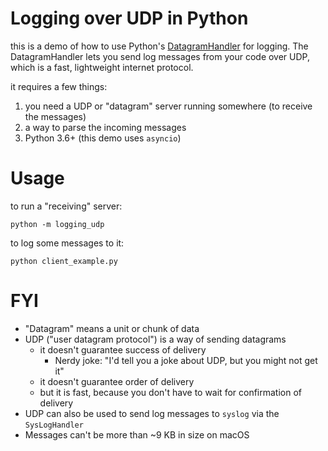 # Logging over UDP in Python

this is a demo of how to use Python's [DatagramHandler](https://docs.python.org/3/library/logging.handlers.html#logging.handlers.DatagramHandler) for logging. The DatagramHandler lets you send log messages from your code over UDP, which is a fast, lightweight internet protocol.

it requires a few things:
1. you need a UDP or "datagram" server running somewhere (to receive the messages)
2. a way to parse the incoming messages
3. Python 3.6+ (this demo uses `asyncio`)

# Usage

to run a "receiving" server:
```
python -m logging_udp
```

to log some messages to it:
```
python client_example.py
```

# FYI

* "Datagram" means a unit or chunk of data
* UDP ("user datagram protocol") is a way of sending datagrams
  * it doesn't guarantee success of delivery
    * Nerdy joke: "I'd tell you a joke about UDP, but you might not get it"
  * it doesn't guarantee order of delivery
  * but it is fast, because you don't have to wait for confirmation of delivery
* UDP can also be used to send log messages to `syslog` via the `SysLogHandler`
* Messages can't be more than ~9 KB in size on macOS
